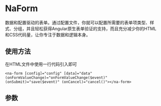 # NaForm

数据和配置驱动的表单。通过配置文件，你就可以配置所需要的表单项类型、样式、分组，并且轻松获得Angular原生表单验证的支持，而且充分减少你的HTML和CSS代码量，让你专注于数据和逻辑本身。

## 使用方法

在HTML文件中使用一行代码引入即可

    <na-form [config]="config" [data]="data" (onFormValueChange)="onFormValueChange($event)" (onSubmit)="save($event)" (onCancel)="cancel()"></na-form>

## 参数